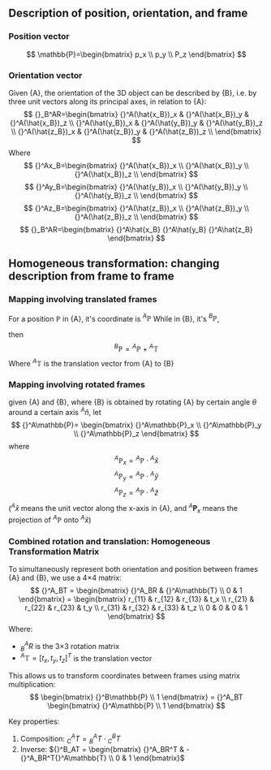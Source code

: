 ## Description of position, orientation, and frame
### Position vector
$$
\mathbb{P}=\begin{bmatrix}
p_x \\
p_y \\
P_z
\end{bmatrix}
$$
### Orientation vector
Given {A}, the orientation of the 3D object can be described by {B}, i.e. by three unit vectors along its principal axes, in relation to {A}:
$$
{}_B^AR=\begin{bmatrix}
	{}^A(\hat{x_B})_x & {}^A(\hat{x_B})_y & {}^A(\hat{x_B})_z \\
	{}^A(\hat{y_B})_x & {}^A(\hat{y_B})_y & {}^A(\hat{y_B})_z \\
	{}^A(\hat{z_B})_x & {}^A(\hat{z_B})_y & {}^A(\hat{z_B})_z \\
\end{bmatrix}
$$
Where
$$
{}^Ax_B=\begin{bmatrix}
	{}^A(\hat{x_B})_x \\
	{}^A(\hat{x_B})_y \\
	{}^A(\hat{x_B})_z \\
\end{bmatrix}
$$
$$
{}^Ay_B=\begin{bmatrix}
	{}^A(\hat{y_B})_x \\
	{}^A(\hat{y_B})_y \\
	{}^A(\hat{y_B})_z \\
\end{bmatrix}
$$
$$
{}^Az_B=\begin{bmatrix}
	{}^A(\hat{z_B})_x \\
	{}^A(\hat{z_B})_y \\
	{}^A(\hat{z_B})_z \\
\end{bmatrix}
$$
$$
{}_B^AR=\begin{bmatrix}
{}^A\hat{x_B} {}^A\hat{y_B} {}^A\hat{z_B} 
\end{bmatrix}
$$

## Homogeneous transformation: changing description from frame to frame
### Mapping involving translated frames
For a position $\mathbb{P}$ in {A}, it's coordinate is ${}^A\mathbb{P}$
While in {B}, it's ${}^{B}\mathbb{P}$,

then
$$
{}^B\mathbb{P}={}^A\mathbb{P}+{}^A\mathbb{T}
$$
Where ${}^A\mathbb{T}$ is the translation vector from {A} to {B}

### Mapping involving rotated frames
given {A} and {B}, where {B} is obtained by rotating {A} by certain angle $\theta$ around a certain axis ${}^A\hat{n}$, let 
$$
{}^A\mathbb{P}=
\begin{bmatrix}
{}^A\mathbb{P}_x \\
{}^A\mathbb{P}_y \\
{}^A\mathbb{P}_z
\end{bmatrix}
$$
where
$$
{}^A\mathbb{P}_x={}^A\mathbb{P} \cdot {}^A\hat{x}
$$
$$
{}^A\mathbb{P}_y={}^A\mathbb{P} \cdot {}^A\hat{y}
$$
$$
{}^A\mathbb{P}_z={}^A\mathbb{P} \cdot {}^A\hat{z}
$$
(${}^A\hat{x}$ means the unit vector along the x-axis in {A}, and ${}^A\mathbf{P}_x$ means the projection of ${}^A\mathbb{P}$ onto ${}^A\hat{x}$)

### Combined rotation and translation: Homogeneous Transformation Matrix
To simultaneously represent both orientation and position between frames {A} and {B}, we use a 4×4 matrix:
$$
{}^A_BT = \begin{bmatrix}
{}^A_BR & {}^A\mathbb{T} \\
0 & 1
\end{bmatrix} = \begin{bmatrix}
r_{11} & r_{12} & r_{13} & t_x \\
r_{21} & r_{22} & r_{23} & t_y \\
r_{31} & r_{32} & r_{33} & t_z \\
0 & 0 & 0 & 1
\end{bmatrix}
$$
Where:
- ${}^A_BR$ is the 3×3 rotation matrix
- ${}^A\mathbb{T} = [t_x, t_y, t_z]^T$ is the translation vector

This allows us to transform coordinates between frames using matrix multiplication:
$$
\begin{bmatrix}
{}^B\mathbb{P} \\
1
\end{bmatrix}
= {}^A_BT \begin{bmatrix}
{}^A\mathbb{P} \\
1
\end{bmatrix}
$$

Key properties:
1. Composition: ${}^A_CT = {}^A_BT \cdot {}^B_CT$
2. Inverse: ${}^B_AT = \begin{bmatrix}
{}^A_BR^T & -{}^A_BR^T{}^A\mathbb{T} \\
0 & 1
\end{bmatrix}$